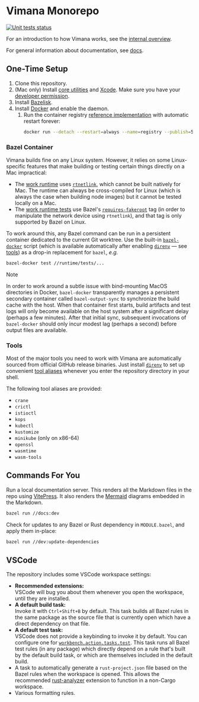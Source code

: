 # Vimana Monorepo

[![Unit tests status](https://github.com/vimana-cloud/vimana/actions/workflows/unit-tests.yaml/badge.svg)](https://github.com/vimana-cloud/vimana/actions/workflows/unit-tests.yaml)

For an introduction to how Vimana works, see the [internal overview].

For general information about documentation, see [docs].

[internal overview]: docs/internal-overview.md
[docs]: docs/

## One-Time Setup

1. Clone this repository.
2. (Mac only) Install [core utilities] and [Xcode].
   Make sure you have your [developer permission].
3. Install [Bazelisk].
4. Install [Docker] and enable the daemon.
   1. Run the container registry [reference implementation]
      with automatic restart forever:
      ```bash
      docker run --detach --restart=always --name=registry --publish=5000:5000 registry:latest
      ```

[core utilities]: https://formulae.brew.sh/formula/coreutils
[Xcode]: https://apps.apple.com/app/xcode/
[developer permission]: https://developer.apple.com/register/
[Bazelisk]: https://github.com/bazelbuild/bazelisk
[Docker]: https://docs.docker.com/
[reference implementation]: https://hub.docker.com/_/registry

### Bazel Container

Vimana builds fine on any Linux system.
However, it relies on some Linux-specific features
that make building or testing certain things directly on a Mac impractical:

- The [work runtime] uses [`rtnetlink`], which cannot be built natively for Mac.
  The runtime can always be cross-compiled for Linux
  (which is always the case when building node images)
  but it cannot be tested locally on a Mac.
- The [work runtime tests] use Bazel's [`requires-fakeroot`] tag
  (in order to manipulate the network device using `rtnetlink`),
  and that tag is only supported by Bazel on Linux.

To work around this, any Bazel command can be run in a persistent container
dedicated to the current Git worktree.
Use the built-in [`bazel-docker`] script
(which is available automatically after enabling [`direnv`] &mdash; see [tools])
as a drop-in replacement for `bazel`, *e.g.*

```bash
bazel-docker test //runtime/tests/...
```

> [!NOTE]
> In order to work around a subtle issue with bind-mounting MacOS directories in Docker,
> `bazel-docker` transparently manages a persistent secondary container called `bazel-output-sync`
> to synchronize the build cache with the host.
> When that container first starts,
> build artifacts and test logs will only become available on the host system
> after a significant delay (perhaps a few minutes).
> After that initial sync,
> subsequent invocations of `bazel-docker` should only incur modest lag (perhaps a second)
> before output files are available.

[work runtime]: runtime/
[`rtnetlink`]: https://en.wikipedia.org/wiki/Netlink
[work runtime tests]: runtime/tests/
[`requires-fakeroot`]: https://bazel.build/reference/be/common-definitions#common-attributes
[`bazel-docker`]: .bin/bazel-docker
[tools]: #tools

### Tools

Most of the major tools you need to work with Vimana
are automatically sourced from official GitHub release binaries.
Just install [`direnv`] to set up convenient [tool aliases]
whenever you enter the repository directory in your shell.

The following tool aliases are provided:

- `crane`
- `crictl`
- `istioctl`
- `kops`
- `kubectl`
- `kustomize`
- `minikube` (only on x86-64)
- `openssl`
- `wasmtime`
- `wasm-tools`

[`direnv`]: https://direnv.net/
[tool aliases]: .bin/

## Commands For You

Run a local documentation server.
This renders all the Markdown files in the repo using [VitePress].
It also renders the [Mermaid] diagrams embedded in the Markdown.

```bash
bazel run //docs:dev
```

Check for updates to any Bazel or Rust dependency in `MODULE.bazel`,
and apply them in-place:

```bash
bazel run //dev:update-dependencies
```

[VitePress]: https://vitepress.dev/
[Mermaid]: https://mermaid.js.org/

## VSCode

The repository includes some VSCode workspace settings:

- **Recommended extensions:**<br />
  VSCode will bug you about them whenever you open the workspace,
  until they are installed.
- **A default build task:**<br />
  Invoke it with `Ctrl+Shift+B` by default.
  This task builds all Bazel rules
  in the same package as the source file that is currently open
  which have a direct dependency on that file.
- **A default test task:**<br />
  VSCode does not provide a keybinding to invoke it by default.
  You can configure one for [`workbench.action.tasks.test`].
  This task runs all Bazel test rules (in any package)
  which directly depend on a rule that's built by the default build task,
  or which are themselves included in the default build.
- A task to automatically generate a `rust-project.json` file based on the Bazel rules
  when the workspace is opened.
  This allows the recommended [rust-analyzer] extension
  to function in a non-Cargo workspace.
- Various formatting rules.

[`workbench.action.tasks.test`]: https://code.visualstudio.com/docs/reference/default-keybindings#_tasks
[rust-analyzer]: https://rust-analyzer.github.io/
